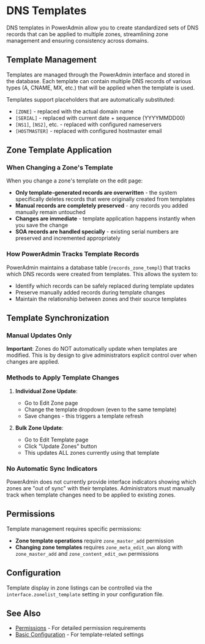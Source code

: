 # DNS Templates

DNS templates in PowerAdmin allow you to create standardized sets of DNS records that can be applied to multiple zones, streamlining zone management and ensuring consistency across domains.

## Template Management

Templates are managed through the PowerAdmin interface and stored in the database. Each template can contain multiple DNS records of various types (A, CNAME, MX, etc.) that will be applied when the template is used.

Templates support placeholders that are automatically substituted:

- `[ZONE]` - replaced with the actual domain name
- `[SERIAL]` - replaced with current date + sequence (YYYYMMDD00)
- `[NS1]`, `[NS2]`, etc. - replaced with configured nameservers
- `[HOSTMASTER]` - replaced with configured hostmaster email

## Zone Template Application

### When Changing a Zone's Template

When you change a zone's template on the edit page:

- **Only template-generated records are overwritten** - the system specifically deletes records that were originally created from templates
- **Manual records are completely preserved** - any records you added manually remain untouched
- **Changes are immediate** - template application happens instantly when you save the change
- **SOA records are handled specially** - existing serial numbers are preserved and incremented appropriately

### How PowerAdmin Tracks Template Records

PowerAdmin maintains a database table (`records_zone_templ`) that tracks which DNS records were created from templates. This allows the system to:

- Identify which records can be safely replaced during template updates
- Preserve manually added records during template changes
- Maintain the relationship between zones and their source templates

## Template Synchronization

### Manual Updates Only

**Important**: Zones do NOT automatically update when templates are modified. This is by design to give administrators explicit control over when changes are applied.

### Methods to Apply Template Changes

1. **Individual Zone Update**:
   - Go to Edit Zone page
   - Change the template dropdown (even to the same template)
   - Save changes - this triggers a template refresh

2. **Bulk Zone Update**:
   - Go to Edit Template page
   - Click "Update Zones" button
   - This updates ALL zones currently using that template

### No Automatic Sync Indicators

PowerAdmin does not currently provide interface indicators showing which zones are "out of sync" with their templates. Administrators must manually track when template changes need to be applied to existing zones.

## Permissions

Template management requires specific permissions:

- **Zone template operations** require `zone_master_add` permission
- **Changing zone templates** requires `zone_meta_edit_own` along with `zone_master_add` and `zone_content_edit_own` permissions

## Configuration

Template display in zone listings can be controlled via the `interface.zonelist_template` setting in your configuration file.

## See Also

* [Permissions](permissions.md) - For detailed permission requirements
* [Basic Configuration](../configuration/basic.md) - For template-related settings